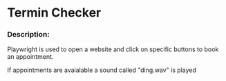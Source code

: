 # Termin Checker

### Description:

Playwright is used to open a website and click on specific buttons to book an appointment.

If appointments are avaialable a sound called "ding.wav" is played
